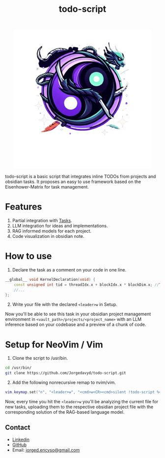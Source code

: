 <div align="center">
  <center><h1>todo-script</h1></center>
</div>

<br/>

<p align="center">
    <img src="https://raw.githubusercontent.com/Jorgedavyd/todo-script/main/source/logo.png" height=450 width=450>
</p>

todo-script is a basic script that integrates inline TODOs from projects and obsidian tasks. It proposes an easy to use framework based on the Eisenhower-Matrix for task management.
# Features
1. Partial integration with [Tasks](https://publish.obsidian.md/tasks/Introduction).
2. LLM integration for ideas and implementations.
3. RAG informed models for each project.
4. Code visualization in obsidian note.

# How to use
1. Declare the task as a comment on your code in one line.
```cpp
__global__ void KernelDeclaration(void) {
    const unsigned int tid = threadIdx.x + blockIdx.x * blockDim.x; //TODO 080924 low Probably not valid parameter, look for the right descriptor.
    //...
};
```
2. Write your file with the declared `<leader>w` in Setup.

Now you'll be able to see this task in your obsidian project management environment in `<vault_path>/projects/<project_name>` with an LLM inference based on your codebase and a preview of a chunk of code.

# Setup for NeoVim / Vim
1. Clone the script to /usr/bin.

```bash
cd /usr/bin/
git clone https://github.com/Jorgedavyd/todo-script.git
```

2. Add the following nonrecursive remap to nvim/vim.

```lua
vim.keymap.set("n", "<leader>w", "<cmd>w<CR><cmd>silent !todo-script %<CR>")
```

Now, every time you hit the `<leader>w` you'll be analyzing the current file for new tasks, uploading them to the respective obsidian project file with the corresponding solution of the RAG-based language model.

## Contact

- [Linkedin](https://www.linkedin.com/in/jorge-david-enciso-mart%C3%ADnez-149977265/)
- [GitHub](https://github.com/Jorgedavyd)
- Email: jorged.encyso@gmail.com

